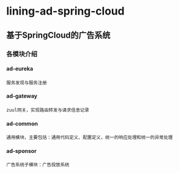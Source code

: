 # lining-ad-spring-cloud
## 基于SpringCloud的广告系统

### 各模块介绍
#### ad-eureka
    服务发现与服务注册
#### ad-gateway
    zuul网关，实现路由转发与请求信息记录
#### ad-common
    通用模块，主要包括：通用代码定义、配置定义，统一的响应处理和统一的异常处理
#### ad-sponsor
    广告系统子模块：广告投放系统